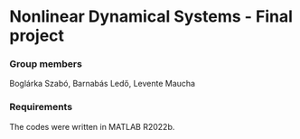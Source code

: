 # Nonlinear Dynamical Systems - Final project

### Group members
Boglárka Szabó, Barnabás Ledő, Levente Maucha

### Requirements
The codes were written in MATLAB R2022b.
